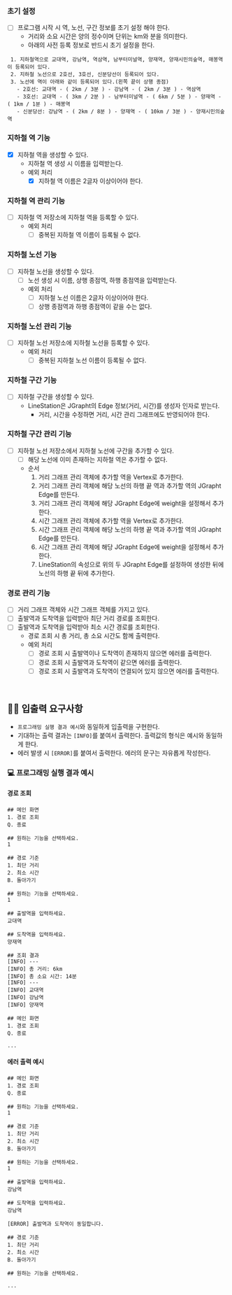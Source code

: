 ### 초기 설정 
- [ ] 프로그램 시작 시 역, 노선, 구간 정보를 초기 설정 해야 한다.
    - 거리와 소요 시간은 양의 정수이며 단위는 km와 분을 의미한다.
    - 아래의 사전 등록 정보로 반드시 초기 설정을 한다.

```
 1. 지하철역으로 교대역, 강남역, 역삼역, 남부터미널역, 양재역, 양재시민의숲역, 매봉역이 등록되어 있다.
 2. 지하철 노선으로 2호선, 3호선, 신분당선이 등록되어 있다.
 3. 노선에 역이 아래와 같이 등록되어 있다.(왼쪽 끝이 상행 종점)
   - 2호선: 교대역 - ( 2km / 3분 ) - 강남역 - ( 2km / 3분 ) - 역삼역
   - 3호선: 교대역 - ( 3km / 2분 ) - 남부터미널역 - ( 6km / 5분 ) - 양재역 - ( 1km / 1분 ) - 매봉역
   - 신분당선: 강남역 - ( 2km / 8분 ) - 양재역 - ( 10km / 3분 ) - 양재시민의숲역
 ```

### 지하철 역 기능
- [x] 지하철 역을 생성할 수 있다.
    - 지하철 역 생성 시 이름을 입력받는다.
    - 예외 처리
        - [x] 지하철 역 이름은 2글자 이상이어야 한다.

### 지하철 역 관리 기능
- [ ] 지하철 역 저장소에 지하철 역을 등록할 수 있다.
    - 예외 처리
        - [ ] 중복된 지하철 역 이름이 등록될 수 없다.

### 지하철 노선 기능
- [ ] 지하철 노선을 생성할 수 있다.
    - [ ] 노선 생성 시 이름, 상행 종점역, 하행 종점역을 입력받는다. 
    - 예외 처리
        - [ ] 지하철 노선 이름은 2글자 이상이어야 한다.
        - [ ] 상행 종점역과 하행 종점역이 같을 수는 없다.

### 지하철 노선 관리 기능
- [ ] 지하철 노선 저장소에 지하철 노선을 등록할 수 있다.
    - 예외 처리
        - [ ] 중복된 지하철 노선 이름이 등록될 수 없다.
    
### 지하철 구간 기능
- [ ] 지하철 구간을 생성할 수 있다.
    - LineStation은 JGrapht의 Edge 정보(거리, 시간)를 생성자 인자로 받는다.
        - 거리, 시간을 수정하면 거리, 시간 관리 그래프에도 반영되어야 한다.

### 지하철 구간 관리 기능
- [ ] 지하철 노선 저장소에서 지하철 노선에 구간을 추가할 수 있다.
    - [ ] 해당 노선에 이미 존재하는 지하철 역은 추가할 수 없다.
    - 순서
        1. 거리 그래프 관리 객체에 추가할 역을 Vertex로 추가한다.
        2. 거리 그래프 관리 객체에 해당 노선의 하행 끝 역과 추가할 역의 JGrapht Edge를 만든다.
        3. 거리 그래프 관리 객체에 해당 JGrapht Edge에 weight을 설정해서 추가한다.
        4. 시간 그래프 관리 객체에 추가할 역을 Vertex로 추가한다.
        5. 시간 그래프 관리 객체에 해당 노선의 하행 끝 역과 추가할 역의 JGrapht Edge를 만든다.
        6. 시간 그래프 관리 객체에 해당 JGrapht Edge에 weight을 설정해서 추가한다.
        7. LineStation의 속성으로 위의 두 JGrapht Edge를 설정하여 생성한 뒤에 노선의 하행 끝 뒤에 추가한다.
     
### 경로 관리 기능
- [ ] 거리 그래프 객체와 시간 그래프 객체를 가지고 있다.
- [ ] 출발역과 도착역을 입력받아 최단 거리 경로를 조회한다.
- [ ] 출발역과 도착역을 입력받아 최소 시간 경로를 조회한다.
    - 경로 조회 시 총 거리, 총 소요 시간도 함께 출력한다.
    - 예외 처리
        - [ ] 경로 조회 시 출발역이나 도착역이 존재하지 않으면 에러를 출력한다.
        - [ ] 경로 조회 시 출발역과 도착역이 같으면 에러를 출력한다.
        - [ ] 경로 조회 시 출발역과 도착역이 연결되어 있지 않으면 에러를 출력한다.

<br>

## ✍🏻 입출력 요구사항
- `프로그래밍 실행 결과 예시`와 동일하게 입출력을 구현한다.
- 기대하는 출력 결과는 `[INFO]`를 붙여서 출력한다. 출력값의 형식은 예시와 동일하게 한다.
- 에러 발생 시 `[ERROR]`를 붙여서 출력한다. 에러의 문구는 자유롭게 작성한다.

### 💻 프로그래밍 실행 결과 예시
#### 경로 조회
```
## 메인 화면
1. 경로 조회
Q. 종료

## 원하는 기능을 선택하세요.
1

## 경로 기준
1. 최단 거리
2. 최소 시간
B. 돌아가기

## 원하는 기능을 선택하세요.
1

## 출발역을 입력하세요.
교대역

## 도착역을 입력하세요.
양재역

## 조회 결과
[INFO] ---
[INFO] 총 거리: 6km
[INFO] 총 소요 시간: 14분
[INFO] ---
[INFO] 교대역
[INFO] 강남역
[INFO] 양재역

## 메인 화면
1. 경로 조회
Q. 종료

...
```

#### 에러 출력 예시

```
## 메인 화면
1. 경로 조회
Q. 종료

## 원하는 기능을 선택하세요.
1

## 경로 기준
1. 최단 거리
2. 최소 시간 
B. 돌아가기

## 원하는 기능을 선택하세요.
1

## 출발역을 입력하세요.
강남역

## 도착역을 입력하세요.
강남역

[ERROR] 출발역과 도착역이 동일합니다.

## 경로 기준
1. 최단 거리
2. 최소 시간 
B. 돌아가기

## 원하는 기능을 선택하세요.

...

```